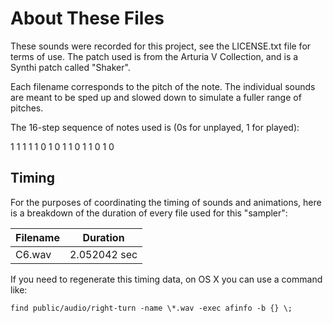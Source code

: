 # About These Files

These sounds were recorded for this project, see the LICENSE.txt file for terms of use.  The patch used is from the
Arturia V Collection, and is a Synthi patch called "Shaker".

Each filename corresponds to the pitch of the note.  The individual sounds are meant to be sped up and slowed down to
simulate a fuller range of pitches.

The 16-step sequence of notes used is (0s for unplayed, 1 for played):

1 1 1 1 1 0 1 0 1 1 0 1 1 0 1 0

## Timing

For the purposes of coordinating the timing of sounds and animations, here is a
breakdown of the duration of every file used for this "sampler":

| Filename | Duration     |
| -------- | ------------ |
| C6.wav   | 2.052042 sec|

If you need to regenerate this timing data, on OS X you can use a command like:

```find public/audio/right-turn -name \*.wav -exec afinfo -b {} \;```
